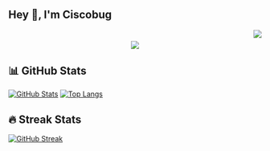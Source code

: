 ## Hey 👋, I'm Ciscobug
<img align="right" src="https://visitor-badge.laobi.icu/badge?page_id=lightrain-a.lightrain-a" />
<h1 align="center">
    <img src="https://readme-typing-svg.herokuapp.com/?font=Righteous&size=35&center=true&vCenter=true&width=500&height=70&duration=4000&lines=Hey!+👋+I'm+Ciscobug." />
</h1>

<!--
**takeheartt/takeheartt** is a ✨ _special_ ✨ repository because its `README.md` (this file) appears on your GitHub profile.

Here are some ideas to get you started:

- 🔭 I’m currently working on ...
- 🌱 I’m currently learning ...
- 👯 I’m looking to collaborate on ...
- 🤔 I’m looking for help with ...
- 💬 Ask me about ...
- 📫 How to reach me: ...
- 😄 Pronouns: ...
- ⚡ Fun fact: ...
-->
<!--
## Star History

[![Star History Chart](https://api.star-history.com/svg?repos=takeheartt/takeheartt&type=Date)](https://star-history.com/#takeheartt/takeheartt&Date)
-->
<!--
<picture>
  <source
    srcset="https://github-readme-stats.vercel.app/api?username=takeheartt&show_icons=true&hide_border=true&line_height=24&theme=dark"
    media="(prefers-color-scheme: dark)"
  />
  <img src="https://github-readme-stats.vercel.app/api?username=takeheartt&show_icons=true&hide_border=true&line_height=24" />
</picture>
<picture>
  <source
    srcset="https://github-readme-stats.vercel.app/api/top-langs/?username=takeheartt&layout=compact&hide_border=true&langs_count=8&theme=dark"
    media="(prefers-color-scheme: dark)"
  />
  <img src="https://github-readme-stats.vercel.app/api/top-langs/?username=takeheartt&layout=compact&hide_border=true&langs_count=8" />
</picture>
-->
## 📊 GitHub Stats

[![GitHub Stats](https://github-readme-stats.vercel.app/api?username=takeheartt&show_icons=true&theme=default)](https://github.com/anuraghazra/github-readme-stats)
[![Top Langs](https://github-readme-stats.vercel.app/api/top-langs/?username=takeheartt&layout=compact&theme=default)](https://github.com/anuraghazra/github-readme-stats)

## 🔥 Streak Stats

[![GitHub Streak](https://streak-stats.demolab.com/?user=takeheartt&theme=default)](https://git.io/streak-stats)
